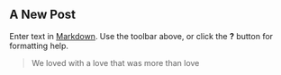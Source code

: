 ## A New Post

Enter text in [Markdown](http://daringfireball.net/projects/markdown/). Use the toolbar above, or click the **?** button for formatting help.

> We loved with a love that was more than love


